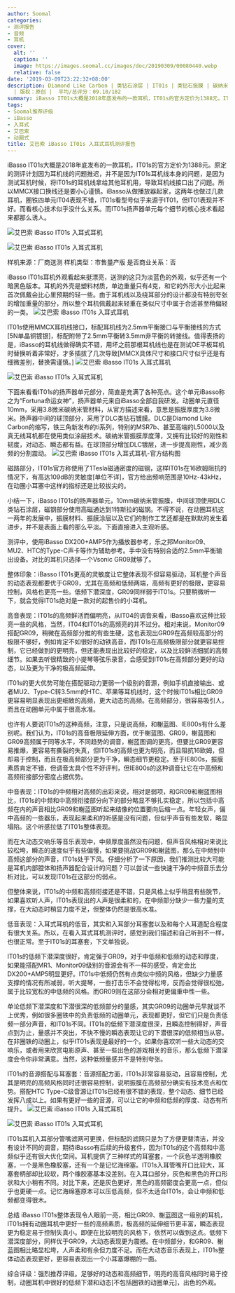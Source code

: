 ```yaml
---
author: Soomal
categories:
- 测评报告
- 音频
- 耳机
cover:
  alt: ''
  caption: ''
  image: https://images.soomal.cc/images/doc/20190309/00080440.webp
  relative: false
date: '2019-03-09T23:22:32+08:00'
description: Diamond Like Carbon | 类钻石涂层 | IT01s | 类钻石振膜 | 碳纳米管 | DLC | 碳纳米管振膜 | 源自：www.soomal.com
  | 版权：原创 |  平均/总评分：09.10/182
summary: iBasso IT01s大概是2018年底发布的一款耳机，IT01s的官方定价为1388元。IT01s扬声器单元每个细节的核心技术看起来都那么诱人，例如碳纳米管振膜，DLC类钻石球顶镀层，一特斯拉磁钢等等……
tags:
- Soomal推荐评级
- iBasso
- 入耳式
- 艾巴索
- 动圈式
title: 艾巴索 iBasso IT01s 入耳式耳机测评报告
---
```


iBasso IT01s大概是2018年底发布的一款耳机，IT01s的官方定价为1388元。原定的测评计划因为耳机线的问题推迟，并不是因为IT01s耳机线本身的问题，是因为测试耳机时候，将IT01s的耳机线拿给其他耳机用，导致耳机线接口出了问题。所以MMCX接口换线还是要小心谨慎。iBasso从做播放器起家，这两年也做过几款耳机，圈铁四单元IT04表现不错，IT01s看型号似乎来源于IT01，但IT01表现并不好。而看核心技术似乎没什么关系。而IT01s扬声器单元每个细节的核心技术看起来都那么诱人。



![艾巴索 iBasso IT01s 入耳式耳机](https://images.soomal.cc/images/doc/20190118/00079596_01.webp)



![艾巴索 iBasso IT01s 入耳式耳机](https://images.soomal.cc/images/doc/20190118/00079597_01.webp)



样机来源：厂商送测
样机类型：市售量产版
是否商业关系：否



iBasso IT01s耳机外观看起来挺漂亮，送测的这只为淡蓝色的外观，似乎还有一个暗黑色版本。耳机的外壳是塑料材质，单边重量只有4克，和它的外形大小比起来首次佩戴会比心里预期的轻一些。由于耳机线以及绕耳部分的设计都没有特别夸张的增加重量的部分，所以整个耳机佩戴起来轻重在类似尺寸中属于合适甚至稍偏轻的一类。
![艾巴索 iBasso IT01s 入耳式耳机](https://images.soomal.cc/images/doc/20190118/00079599.webp)




IT01s使用MMCX耳机线接口，标配耳机线为2.5mm平衡接口与平衡接线的方式[5N单晶铜镀银]，标配附带了2.5mm平衡转3.5mm非平衡的转接线。值得表扬的是，iBasso的耳机线做得确实不错，用坏之前那根耳机线也是在测试OE平板耳机时替换听着非常好，才多插拔了几次导致[MMCX具体尺寸和接口尺寸似乎还是有细微差别，替换需谨慎。]
![艾巴索 iBasso IT01s 入耳式耳机](https://images.soomal.cc/images/doc/20190118/00079605_01.webp)




![艾巴索 iBasso IT01s 入耳式耳机](https://images.soomal.cc/images/doc/20190118/00079606_01.webp)




下面来看看IT01s的扬声器单元部分，简直是充满了各种亮点。这个单元iBasso称之为“Fortuna命运女神”，扬声器单元来自iBasso全部自我研发。动圈单元直径10mm，采用3.8微米碳纳米管材料，从官方描述来看，意思是振膜厚度为3.8微米。扬声器中间的球顶部分，采用了DLC类钻石镀膜。DLC是Diamond Like Carbon的缩写，铁三角新发布的ti系列，特别的MSR7b、甚至高端的L5000以及真无线耳机都在使用类似涂层技术。碳纳米管振膜厚度薄，又拥有比较好的刚性和韧度，对动态、瞬态都有益。在球顶部分增加DLC镀层，进一步提高刚性，减少高频的分割震动。
![艾巴索 iBasso IT01s 入耳式耳机-官方结构图](https://images.soomal.cc/images/doc/20190309/00080439.webp)




磁路部分，IT01s官方称使用了1Tesla磁通密度的磁钢，这样IT01s在16欧姆阻抗的情况下，有高达109dB的灵敏度[单位不详]，官方给出频响范围是10Hz-43kHz，在动圈小耳塞中这样的指标还是比较拔尖的。

小结一下，iBasso IT01s的扬声器单元，10mm碳纳米管振膜，中间球顶使用DLC类钻石涂层，磁钢部分使用高磁通达到1特斯拉的磁钢。不得不说，在动圈耳机这一两年的发展中，振膜材料、振膜涂层以及它们的制作工艺还都是在默默的发生着进步，并不是表面上看的那么平淡。下面直接进入主观听感。

测评中，使用iBasso DX200+AMP5作为播放器参考，乐之邦Monitor09、MU2、HTC的Type-C声卡等作为辅助参考。手中没有特别合适的2.5mm平衡输出设备。对比的耳机只选择一个Vsonic GR09就够了。

整体印象：iBasso IT01s更高的灵敏度让它整体表现不但容易驱动，耳机整个声音的动态表现都要优于GR09，尤其在高频和低频两端，高频有更好的极限，更容易控制，风格也更亮一些。低频下潜深度，GR09同样弱于IT01s。只要稍微听一下，就会觉得IT01s绝对是一款对的起售价的小耳机。

高音表现：IT01s的高频鲜活而偏明亮，从IT04的调音来看，iBasso喜欢这种比较亮一些的风格，当然，IT04和IT01s的高频亮的并不过分。相对来说，Monitor09搭配GR09，稍微在高频部分推的有些生硬，这也表现出GR09在高频较高部分的极限不够好，例如肯定不如很好的动铁高音，而IT01s在高频极限部分就更容易控制，它已经做到的更明亮，但还能表现出比较好的稳定，以及比较鲜活细腻的高频细节。如果去听很精致的小提琴等弦乐录音，会感受到IT01s在高频部分更好的动态，以及更为干净的极高频延伸。

IT01s的更大优势可能在搭配驱动力更弱一个级别的音源，例如手机直接输出、或者MU2、Type-C转3.5mm的HTC、苹果等耳机线时，这个时候IT01s相比GR09更容易明显表现出更细致的高频，更大动态的高频。在高频部分，很容易吸引人，而且在动圈单元中属于很高水准。

也许有人要说IT01s的这种高频，注意，只是说高频，和榭蓝图、IE800s有什么差别呢。我们认为，IT01s的高音极限延伸方面，优于榭蓝图、GR09，榭蓝图和GR09高频属于同等水平，不同趋势的调音，榭蓝图调的更亮，但要比GR09更容易推爆，更容易有撕裂的失真，但IT01s的高频也更为明亮，而且阻抗16欧姆，但却易于控制，而且在极高频部分更为干净，瞬态细节更稳定。至于IE800s，振膜素质肯定不错，但调音太具个性不好评判，但IE800s的这种调音让它在中高频和高频衔接部分密度占据优势。

中音表现：IT01s的中频相对高频的出彩来说，相对是弱项，和GR09和榭蓝图相比，IT01s的中频和中高频衔接部分向下的部分略显不够扎实稳定，所以包括中高频在内的声音相比GR09和榭蓝图听起来结像的位置要向后缩一点。年轻女声，偏中高频的一些器乐，表现起来柔和的听感是没有问题，但似乎声音有些发软，略显塌陷。这个听感拉低了IT01s整体表现。

而在大动态交响乐等音乐表现中，中频厚度虽然没有问题，但声音风格相对来说比较松垮，瞬态的速度似乎有些偏慢，如果要挑战GR09和榭蓝图，那么在中频到中高频这部分的声音，IT01s处于下风。仔细分析了一下原因，我们推测比较大可能是耳机内部腔体和扬声器配合设计的问题？可以尝试一些快速干净的中频音乐去分析对比，可以发现IT01s在这部分的弱点。

但整体来说，IT01s的中频和高频衔接还是不错，只是风格上似乎稍显有些脱节，如果喜欢听人声，IT01s表现出的人声是很柔和的，在中频部分缺少一些力量的支撑，在大动态时稍显力度不足，但整体仍然是很高水准。

低音表现：入耳式耳机的低音，其实和入耳部分耳塞套以及和每个人耳道配合程度有很大关系。所以，在看入耳式耳机测评时，感觉到我们描述和自己听到不一样，也很正常。至于IT01s的耳塞套，下文单独说。

IT01s的低频下潜深度很好，肯定强于GR09，对于中低频和低频的动态和厚度，如果能搭配MR1、Monitor09级别的音源会有不一样的感受，肯定会比DX200+AMP5明显更好。IT01s中低频仍然有点类似中频的风格，但缺少力量感支撑的情况有所减弱，听大提琴，一些打击乐不会觉得松垮，反而会觉得很松弛，属于比较宽松的中低频的风格。而GR09则在这部分会相对更偏重中性一些。

单论低频下潜深度和下潜很深的低频部分的量感，其实GR09的动圈单元早就谈不上优秀，例如很多圈铁中的负责低频的动圈单元，表现都更好，但它们只是负责低频一部分声音，和IT01s不同。IT01s的低频下潜深度很深，且瞬态控制得好，声音点到为止，量感并不突出，不快不慢的瞬态表现让它的下潜很深的低频相当从容。在非圈铁的动圈上，似乎IT01s表现是最好的一个。如果你喜欢听一些大动态的交响乐，或者用来欣赏电影原声、甚至一些出色的游戏相关的音乐，那么低频下潜深度会令你非常满意。当然，这种低频量感并不是特别夸张。

IT01s的音源搭配与耳塞套：音源搭配方面，IT01s非常容易驱动，且容易控制，尤其是明亮的高频风格同时还很容易控制，说明振膜在高频部分确实有技术亮点和优势。搭配HTC Type-C级音源让IT01s已经有很不错的表现，整个动态、细节已经发挥八成以上。如果有更好一些的音源，可以让它的中频和低频的厚度、动态有所提升。
![艾巴索 iBasso IT01s 入耳式耳机](https://images.soomal.cc/images/doc/20190118/00079601_01.webp)




![艾巴索 iBasso IT01s 入耳式耳机](https://images.soomal.cc/images/doc/20190118/00079603_01.webp)




IT01s耳机入耳部分管嘴滤网可更换，但标配的滤网只是为了方便更替清洁，并没有设计不同的调音，期待iBasso有后续的升级套件，因为IT01s的这个高频和中高频似乎还有很大优化空间。耳机提供了三种样式的耳塞套，一个灰色半透明橡胶塞，一个是黑色橡胶塞，还有一个是记忆海绵塞。IT01s入耳管嘴开口比较大，耳塞套柄部却比较软，两个橡胶塞基本没差别。在入耳口部分，灰色和黑色的开口形状和大小稍有不同。对比下来，还是灰色更好，黑色的高频密度会更高一点，但似乎也更硬一点。记忆海绵塞原本可以压低高频，但不太适合IT01s，会让中频和低频都变得很木。

总结
iBasso IT01s整体表现令人眼前一亮，相比GR09、榭蓝图这一级别的耳机，IT01s拥有动圈耳机中更好一些的高频素质，极高频的延伸细节更丰富，瞬态表现更为稳定易于控制失真小。即便在比较明亮的风格下，依然可以做到这点。低频下潜深度部分，同样优于GR09，大动态表现更为震撼。在中频部分，和GR09、榭蓝图相比略显松垮，人声柔和有余但力度不足。而在大动态音乐表现上，IT01s整体动态表现更好，更容易表现出一个小耳塞爆棚的一面。



综合评级：强烈推荐评级。足够好的动态和高频细节，明亮的高音风格同时易于控制，动圈耳机中很好的低频下潜和动态[不包括圈铁的动圈单元]，出色的外观。